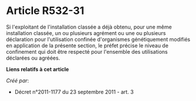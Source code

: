 # Article R532-31

Si l'exploitant de l'installation classée a déjà obtenu, pour une même installation classée, un ou plusieurs agrément ou une
ou plusieurs déclaration pour l'utilisation confinée d'organismes génétiquement modifiés en application de la présente
section, le préfet précise le niveau de confinement qui doit être respecté pour l'ensemble des utilisations déclarées ou
agréées.

**Liens relatifs à cet article**

_Créé par_:

  - Décret n°2011-1177 du 23 septembre 2011 - art. 3
